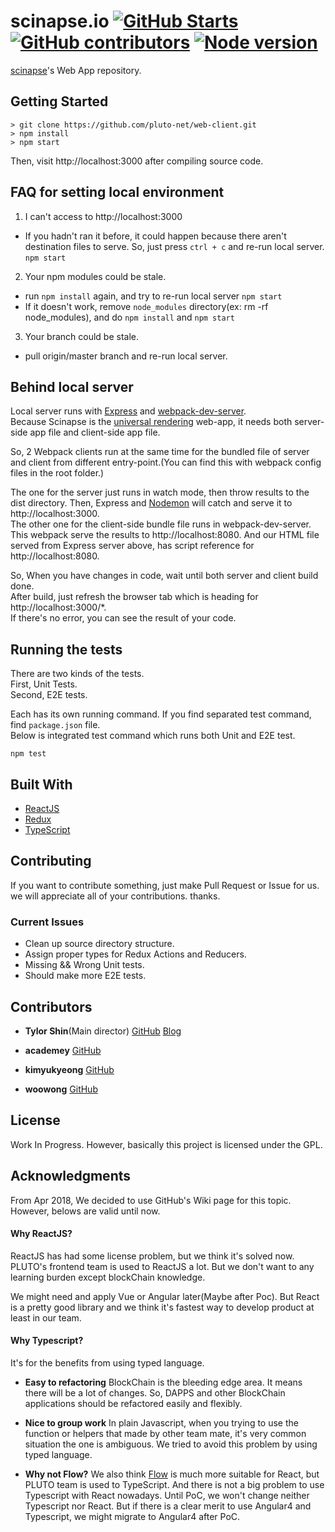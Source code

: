 # scinapse.io [![GitHub Starts](https://img.shields.io/github/stars/pluto-net/scinapse-web-client.svg)](https://github.com/pluto-net/scinapse-web-client) [![GitHub contributors](https://img.shields.io/github/contributors/pluto-net/scinapse-web-client.svg)](https://github.com/pluto-net/scinapse-web-client/graphs/contributors/) [![Node version](https://img.shields.io/badge/Node-10-green.svg)](https://nodejs.org/)

[scinapse](https://scinapse.io)'s Web App repository.  


## Getting Started
```
> git clone https://github.com/pluto-net/web-client.git
> npm install
> npm start
```
Then, visit http://localhost:3000 after compiling source code.  

## FAQ for setting local environment
1. I can't access to http://localhost:3000
- If you hadn't ran it before, it could happen because there aren't destination files to serve.  So, just press `ctrl + c` and re-run local server. `npm start`

2. Your npm modules could be stale.
- run `npm install` again, and try to re-run local server `npm start`
- If it doesn't work, remove `node_modules` directory(ex: rm -rf node_modules), and do `npm install` and `npm start`

3. Your branch could be stale.
- pull origin/master branch and re-run local server.


## Behind local server
Local server runs with [Express](https://expressjs.com) and [webpack-dev-server](https://webpack.js.org/).  
Because Scinapse is the [universal rendering](https://medium.com/airbnb-engineering/isomorphic-javascript-the-future-of-web-apps-10882b7a2ebc#.4nyzv6jea) web-app, it needs both server-side app file and client-side app file.  

So, 2 Webpack clients run at the same time for the bundled file of server and client from different entry-point.(You can find this with webpack config files in the root folder.)  

The one for the server just runs in watch mode, then throw results to the dist directory. Then, Express and [Nodemon](https://nodemon.io/) will catch and serve it to http://localhost:3000.  
The other one for the client-side bundle file runs in webpack-dev-server. This webpack serve the results to http://localhost:8080. And our HTML file served from Express server above, has script reference for http://localhost:8080.  

So, When you have changes in code, wait until both server and client build done.  
After build, just refresh the browser tab which is heading for http://localhost:3000/*.  
If there's no error, you can see the result of your code.  

## Running the tests
There are two kinds of the tests.  
First, Unit Tests.  
Second, E2E tests.  

Each has its own running command. If you find separated test command, find `package.json`  file.  
Below is integrated test command which runs both Unit and E2E test.  
```
npm test
```

## Built With
* [ReactJS](https://reactjs.org/)
* [Redux](http://redux.js.org/)
* [TypeScript](http://www.typescriptlang.org/)

## Contributing
If you want to contribute something, just make Pull Request or Issue for us.
we will appreciate all of your contributions. thanks.

### Current Issues
* Clean up source directory structure.
* Assign proper types for Redux Actions and Reducers.
* Missing && Wrong Unit tests.
* Should make more E2E tests.

## Contributors
* **Tylor Shin**(Main director) [GitHub](https://github.com/TylorShin) [Blog](https://tylorsh.in)

* **academey** [GitHub](https://github.com/academey)
* **kimyukyeong** [GitHub](https://github.com/kimyukyeong)
* **woowong** [GitHub](https://github.com/woowong)

## License
Work In Progress.
However, basically this project is licensed under the GPL.

## Acknowledgments

From Apr 2018, We decided to use GitHub's Wiki page for this topic.  
However, belows are valid until now.  

#### Why ReactJS?
ReactJS has had some license problem, but we think it's solved now.
PLUTO's frontend team is used to ReactJS a lot.
But we don't want to any learning burden except blockChain knowledge.

We might need and apply Vue or Angular later(Maybe after Poc).
But React is a pretty good library and we think it's fastest way to develop product at least in our team.

#### Why Typescript?

It's for the benefits from using typed language.

* **Easy to refactoring**
  BlockChain is the bleeding edge area. It means there will be a lot of changes.
  So, DAPPS and other BlockChain applications should be refactored easily and flexibly.

* **Nice to group work**
  In plain Javascript, when you trying to use the function or helpers that made by other team mate, it's very common situation the one is ambiguous.
  We tried to avoid this problem by using typed language.

* **Why not Flow?**
  We also think [Flow](https://github.com/facebook/flow) is much more suitable for React, but PLUTO team is used to TypeScript. And there is not a big problem to use Typescript with React nowadays.
  Until PoC, we won't change neither Typescript nor React.
  But if there is a clear merit to use Angular4 and Typescript, we might migrate to Angular4 after PoC.
